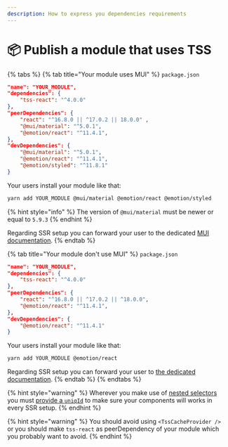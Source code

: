 ```yaml
---
description: How to express you dependencies requirements
---
```


# 📦 Publish a module that uses TSS

{% tabs %}
{% tab title="Your module uses MUI" %}
`package.json`

```json
"name": "YOUR_MODULE",
"dependencies": {
    "tss-react": "^4.0.0"
},
"peerDependencies": {
    "react": "^16.8.0 || ^17.0.2 || 18.0.0" ,
    "@mui/material": "^5.0.1",
    "@emotion/react": "^11.4.1",
},
"devDependencies": {
    "@mui/material": "^5.0.1",
    "@emotion/react": "^11.4.1",
    "@emotion/styled": "^11.8.1"
}

```

Your users install your module like that:&#x20;

```bash
yarn add YOUR_MODULE @mui/material @emotion/react @emotion/styled
```

{% hint style="info" %}
The version of `@mui/material` must be newer or equal to `5.9.3`
{% endhint %}

Regarding SSR setup you can forward your user to the dedicated [MUI documentation](https://mui.com/material-ui/guides/server-rendering/).
{% endtab %}

{% tab title="Your module don't use MUI" %}
`package.json`

```json
"name": "YOUR_MODULE",
"dependencies": {
    "tss-react": "^4.0.0"
},
"peerDependencies": {
    "react": "^16.8.0 || ^17.0.2 || ^18.0.0",
    "@emotion/react": "^11.4.1",
},
"devDependencies": {
    "@emotion/react": "^11.4.1"
}

```

Your users install your module like that:&#x20;

```bash
yarn add YOUR_MODULE @emotion/react
```

Regarding SSR setup you can forward your user to [the dedicated documentation](ssr/).
{% endtab %}
{% endtabs %}

{% hint style="warning" %}
Wherever you make use of [nested selectors](nested-selectors.md) you must [provide a `uniqId`](nested-selectors.md#ssr) to make sure your components will works in every SSR setup.
{% endhint %}

{% hint style="warning" %}
You should avoid using `<TssCacheProvider />` or you should make `tss-react` as peerDependency of your module which you probably want to avoid. &#x20;
{% endhint %}
